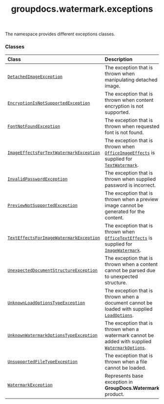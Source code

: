 ﻿---
title: groupdocs.watermark.exceptions
second_title: GroupDocs.Watermark for Python via .NET API References
description: 
type: docs
url: /python-net/groupdocs.watermark.exceptions/
is_root: false
weight: 10
---

The namespace provides different exceptions classes.

### Classes
| Class | Description |
| :- | :- |
| [`DetachedImageException`](/watermark/python-net/groupdocs.watermark.exceptions/detachedimageexception) | The exception that is thrown when manipulating detached image. |
| [`EncryptionIsNotSupportedException`](/watermark/python-net/groupdocs.watermark.exceptions/encryptionisnotsupportedexception) | The exception that is thrown when content encryption is not supported. |
| [`FontNotFoundException`](/watermark/python-net/groupdocs.watermark.exceptions/fontnotfoundexception) | The exception that is thrown when requested font is not found. |
| [`ImageEffectsForTextWatermarkException`](/watermark/python-net/groupdocs.watermark.exceptions/imageeffectsfortextwatermarkexception) | The exception that is thrown when [`OfficeImageEffects`](/watermark/python-net/groupdocs.watermark.contents/officeimageeffects) is supplied for [`TextWatermark`](/watermark/python-net/groupdocs.watermark.watermarks/textwatermark). |
| [`InvalidPasswordException`](/watermark/python-net/groupdocs.watermark.exceptions/invalidpasswordexception) | The exception that is thrown when supplied password is incorrect. |
| [`PreviewNotSupportedException`](/watermark/python-net/groupdocs.watermark.exceptions/previewnotsupportedexception) | The exception that is thrown when a preview image cannot be generated for the content. |
| [`TextEffectsForImageWatermarkException`](/watermark/python-net/groupdocs.watermark.exceptions/texteffectsforimagewatermarkexception) | The exception that is thrown when [`OfficeTextEffects`](/watermark/python-net/groupdocs.watermark.contents/officetexteffects) is supplied for [`ImageWatermark`](/watermark/python-net/groupdocs.watermark.watermarks/imagewatermark). |
| [`UnexpectedDocumentStructureException`](/watermark/python-net/groupdocs.watermark.exceptions/unexpecteddocumentstructureexception) | The exception that is thrown when a content cannot be parsed due to unexpected structure. |
| [`UnknownLoadOptionsTypeException`](/watermark/python-net/groupdocs.watermark.exceptions/unknownloadoptionstypeexception) | The exception that is thrown when a document cannot be loaded with supplied [`LoadOptions`](/watermark/python-net/groupdocs.watermark.options/loadoptions). |
| [`UnknownWatermarkOptionsTypeException`](/watermark/python-net/groupdocs.watermark.exceptions/unknownwatermarkoptionstypeexception) | The exception that is thrown when a watermark cannot be added with supplied [`WatermarkOptions`](/watermark/python-net/groupdocs.watermark.options/watermarkoptions). |
| [`UnsupportedFileTypeException`](/watermark/python-net/groupdocs.watermark.exceptions/unsupportedfiletypeexception) | The exception that is thrown when a file cannot be loaded. |
| [`WatermarkException`](/watermark/python-net/groupdocs.watermark.exceptions/watermarkexception) | Represents base exception in **GroupDocs.Watermark**  product. |


